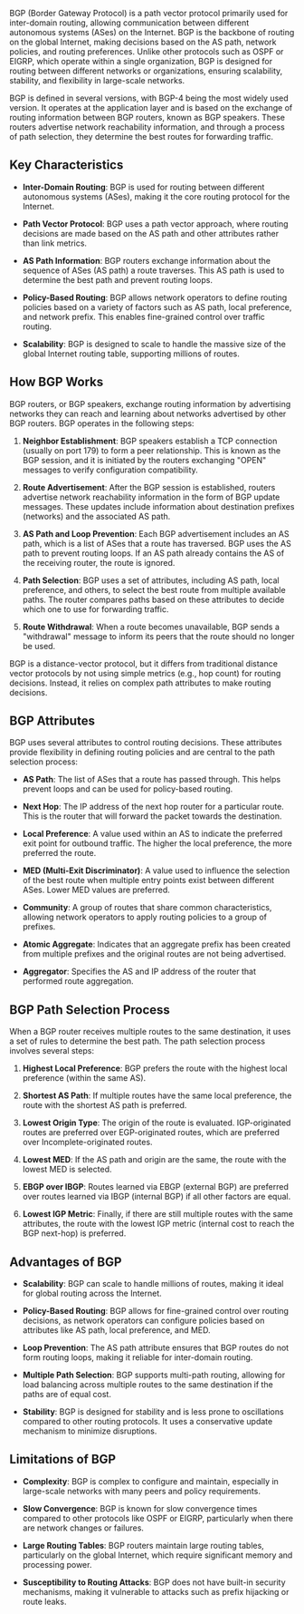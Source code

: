 BGP (Border Gateway Protocol) is a path vector protocol primarily used for inter-domain routing, allowing communication between different autonomous systems (ASes) on the Internet. BGP is the backbone of routing on the global Internet, making decisions based on the AS path, network policies, and routing preferences. Unlike other protocols such as OSPF or EIGRP, which operate within a single organization, BGP is designed for routing between different networks or organizations, ensuring scalability, stability, and flexibility in large-scale networks.

BGP is defined in several versions, with BGP-4 being the most widely used version. It operates at the application layer and is based on the exchange of routing information between BGP routers, known as BGP speakers. These routers advertise network reachability information, and through a process of path selection, they determine the best routes for forwarding traffic.

## **Key Characteristics**

- **Inter-Domain Routing**: BGP is used for routing between different autonomous systems (ASes), making it the core routing protocol for the Internet.

- **Path Vector Protocol**: BGP uses a path vector approach, where routing decisions are made based on the AS path and other attributes rather than link metrics.

- **AS Path Information**: BGP routers exchange information about the sequence of ASes (AS path) a route traverses. This AS path is used to determine the best path and prevent routing loops.

- **Policy-Based Routing**: BGP allows network operators to define routing policies based on a variety of factors such as AS path, local preference, and network prefix. This enables fine-grained control over traffic routing.

- **Scalability**: BGP is designed to scale to handle the massive size of the global Internet routing table, supporting millions of routes.

## **How BGP Works**

BGP routers, or BGP speakers, exchange routing information by advertising networks they can reach and learning about networks advertised by other BGP routers. BGP operates in the following steps:

1. **Neighbor Establishment**: BGP speakers establish a TCP connection (usually on port 179) to form a peer relationship. This is known as the BGP session, and it is initiated by the routers exchanging "OPEN" messages to verify configuration compatibility.

2. **Route Advertisement**: After the BGP session is established, routers advertise network reachability information in the form of BGP update messages. These updates include information about destination prefixes (networks) and the associated AS path.

3. **AS Path and Loop Prevention**: Each BGP advertisement includes an AS path, which is a list of ASes that a route has traversed. BGP uses the AS path to prevent routing loops. If an AS path already contains the AS of the receiving router, the route is ignored.

4. **Path Selection**: BGP uses a set of attributes, including AS path, local preference, and others, to select the best route from multiple available paths. The router compares paths based on these attributes to decide which one to use for forwarding traffic.

5. **Route Withdrawal**: When a route becomes unavailable, BGP sends a "withdrawal" message to inform its peers that the route should no longer be used.

BGP is a distance-vector protocol, but it differs from traditional distance vector protocols by not using simple metrics (e.g., hop count) for routing decisions. Instead, it relies on complex path attributes to make routing decisions.

## **BGP Attributes**

BGP uses several attributes to control routing decisions. These attributes provide flexibility in defining routing policies and are central to the path selection process:

- **AS Path**: The list of ASes that a route has passed through. This helps prevent loops and can be used for policy-based routing.

- **Next Hop**: The IP address of the next hop router for a particular route. This is the router that will forward the packet towards the destination.

- **Local Preference**: A value used within an AS to indicate the preferred exit point for outbound traffic. The higher the local preference, the more preferred the route.

- **MED (Multi-Exit Discriminator)**: A value used to influence the selection of the best route when multiple entry points exist between different ASes. Lower MED values are preferred.

- **Community**: A group of routes that share common characteristics, allowing network operators to apply routing policies to a group of prefixes.

- **Atomic Aggregate**: Indicates that an aggregate prefix has been created from multiple prefixes and the original routes are not being advertised.

- **Aggregator**: Specifies the AS and IP address of the router that performed route aggregation.

## **BGP Path Selection Process**

When a BGP router receives multiple routes to the same destination, it uses a set of rules to determine the best path. The path selection process involves several steps:

1. **Highest Local Preference**: BGP prefers the route with the highest local preference (within the same AS).

2. **Shortest AS Path**: If multiple routes have the same local preference, the route with the shortest AS path is preferred.

3. **Lowest Origin Type**: The origin of the route is evaluated. IGP-originated routes are preferred over EGP-originated routes, which are preferred over Incomplete-originated routes.

4. **Lowest MED**: If the AS path and origin are the same, the route with the lowest MED is selected.

5. **EBGP over IBGP**: Routes learned via EBGP (external BGP) are preferred over routes learned via IBGP (internal BGP) if all other factors are equal.

6. **Lowest IGP Metric**: Finally, if there are still multiple routes with the same attributes, the route with the lowest IGP metric (internal cost to reach the BGP next-hop) is preferred.

## **Advantages of BGP**

- **Scalability**: BGP can scale to handle millions of routes, making it ideal for global routing across the Internet.

- **Policy-Based Routing**: BGP allows for fine-grained control over routing decisions, as network operators can configure policies based on attributes like AS path, local preference, and MED.

- **Loop Prevention**: The AS path attribute ensures that BGP routes do not form routing loops, making it reliable for inter-domain routing.

- **Multiple Path Selection**: BGP supports multi-path routing, allowing for load balancing across multiple routes to the same destination if the paths are of equal cost.

- **Stability**: BGP is designed for stability and is less prone to oscillations compared to other routing protocols. It uses a conservative update mechanism to minimize disruptions.

## **Limitations of BGP**

- **Complexity**: BGP is complex to configure and maintain, especially in large-scale networks with many peers and policy requirements.

- **Slow Convergence**: BGP is known for slow convergence times compared to other protocols like OSPF or EIGRP, particularly when there are network changes or failures.

- **Large Routing Tables**: BGP routers maintain large routing tables, particularly on the global Internet, which require significant memory and processing power.

- **Susceptibility to Routing Attacks**: BGP does not have built-in security mechanisms, making it vulnerable to attacks such as prefix hijacking or route leaks.